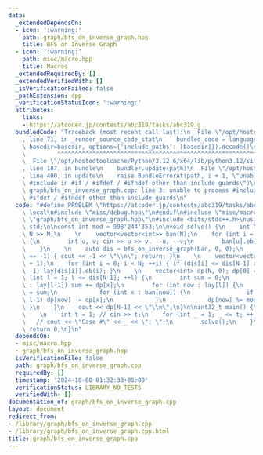 ```yaml
---
data:
  _extendedDependsOn:
  - icon: ':warning:'
    path: graph/bfs_on_inverse_graph.hpp
    title: BFS on Inverse Graph
  - icon: ':warning:'
    path: misc/macro.hpp
    title: Macros
  _extendedRequiredBy: []
  _extendedVerifiedWith: []
  _isVerificationFailed: false
  _pathExtension: cpp
  _verificationStatusIcon: ':warning:'
  attributes:
    links:
    - https://atcoder.jp/contests/abc319/tasks/abc319_g
  bundledCode: "Traceback (most recent call last):\n  File \"/opt/hostedtoolcache/Python/3.12.6/x64/lib/python3.12/site-packages/onlinejudge_verify/documentation/build.py\"\
    , line 71, in _render_source_code_stat\n    bundled_code = language.bundle(stat.path,\
    \ basedir=basedir, options={'include_paths': [basedir]}).decode()\n          \
    \         ^^^^^^^^^^^^^^^^^^^^^^^^^^^^^^^^^^^^^^^^^^^^^^^^^^^^^^^^^^^^^^^^^^^^^^^^^^^^^^^^^\n\
    \  File \"/opt/hostedtoolcache/Python/3.12.6/x64/lib/python3.12/site-packages/onlinejudge_verify/languages/cplusplus.py\"\
    , line 187, in bundle\n    bundler.update(path)\n  File \"/opt/hostedtoolcache/Python/3.12.6/x64/lib/python3.12/site-packages/onlinejudge_verify/languages/cplusplus_bundle.py\"\
    , line 400, in update\n    raise BundleErrorAt(path, i + 1, \"unable to process\
    \ #include in #if / #ifdef / #ifndef other than include guards\")\nonlinejudge_verify.languages.cplusplus_bundle.BundleErrorAt:\
    \ graph/bfs_on_inverse_graph.cpp: line 3: unable to process #include in #if /\
    \ #ifdef / #ifndef other than include guards\n"
  code: "#define PROBLEM \"https://atcoder.jp/contests/abc319/tasks/abc319_g\"\n#ifdef\
    \ local\n#include \"misc/debug.hpp\"\n#endif\n#include \"misc/macro.hpp\"\n#include\
    \ \"graph/bfs_on_inverse_graph.hpp\"\n#include <bits/stdc++.h>\nusing namespace\
    \ std;\n\nconst int mod = 998'244'353;\n\nvoid solve() {\n    int N, M; cin >>\
    \ N >> M;\n    \n    vector<vector<int>> ban(N);\n    for (int i = 0; i < M; ++i)\
    \ {\n        int u, v; cin >> u >> v, --u, --v;\n        ban[u].eb(v), ban[v].eb(u);\n\
    \    }\n    \n    auto dis = bfs_on_inverse_graph(ban, 0, 0);\n    \n    if (dis[N-1]\
    \ == -1) { cout << -1 << \"\\n\"; return; }\n    \n    vector<vector<int>> lay(dis[N-1]\
    \ + 1);\n    for (int i = 0; i < N; ++i) { if (dis[i] <= dis[N-1] and dis[i] !=\
    \ -1) lay[dis[i]].eb(i); }\n    \n    vector<int> dp(N, 0); dp[0] = 1;\n    for\
    \ (int l = 1; l <= dis[N-1]; ++l) {\n        int sum = 0;\n        for (int x\
    \ : lay[l-1]) sum += dp[x];\n        for (int now : lay[l]) {\n            dp[now]\
    \ = sum;\n            for (int x : ban[now]) {\n                if (dis[x] ==\
    \ l-1) dp[now] -= dp[x];\n            }\n            dp[now] %= mod;\n       \
    \ }\n    }\n    cout << dp[N-1] << \"\\n\";\n}\n\nint32_t main() {\n    fastIO();\n\
    \    \n    int t = 1; // cin >> t;\n    for (int _ = 1; _ <= t; ++_) {\n     \
    \   // cout << \"Case #\" << _ << \": \";\n        solve();\n    }\n    \n   \
    \ return 0;\n}\n"
  dependsOn:
  - misc/macro.hpp
  - graph/bfs_on_inverse_graph.hpp
  isVerificationFile: false
  path: graph/bfs_on_inverse_graph.cpp
  requiredBy: []
  timestamp: '2024-10-08 01:32:33+08:00'
  verificationStatus: LIBRARY_NO_TESTS
  verifiedWith: []
documentation_of: graph/bfs_on_inverse_graph.cpp
layout: document
redirect_from:
- /library/graph/bfs_on_inverse_graph.cpp
- /library/graph/bfs_on_inverse_graph.cpp.html
title: graph/bfs_on_inverse_graph.cpp
---
```

